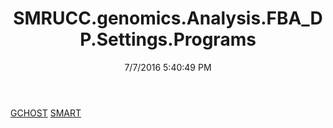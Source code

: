 ﻿---
title: SMRUCC.genomics.Analysis.FBA_DP.Settings.Programs
date: 7/7/2016 5:40:49 PM
---

[GCHOST](T-SMRUCC.genomics.Analysis.FBA_DP.Settings.Programs.GCHOST.html)
[SMART](T-SMRUCC.genomics.Analysis.FBA_DP.Settings.Programs.SMART.html)
